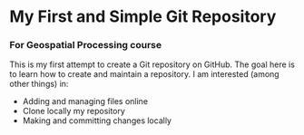 # My First and Simple Git Repository
### For Geospatial Processing course
This is my first attempt to create a Git repository on GitHub.
The goal here is to learn how to create and maintain a repository.
I am interested (among other things) in:
- Adding and managing files online
- Clone locally my repository
- Making and committing changes locally
